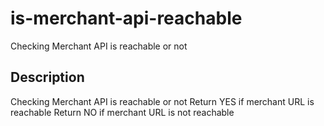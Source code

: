# is-merchant-api-reachable

Checking Merchant API is reachable or not

## Description

Checking Merchant API is reachable or not
Return YES if merchant URL is reachable
Return NO if merchant URL is not reachable
